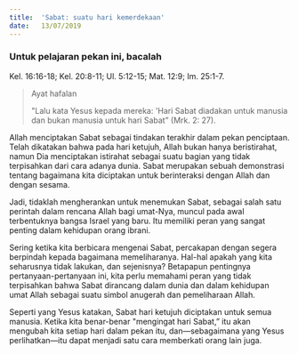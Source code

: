 ```yaml
---
title:  'Sabat: suatu hari kemerdekaan'
date:   13/07/2019
---
```


### Untuk pelajaran pekan ini, bacalah
Kel. 16:16-18; Kel. 20:8-11; Ul. 5:12-15; Mat. 12:9; Im. 25:1-7.

> <p>Ayat hafalan</p>
> "Lalu kata Yesus kepada mereka: 'Hari Sabat diadakan untuk manusia dan bukan manusia untuk hari Sabat” (Mrk. 2: 27).

Allah menciptakan Sabat sebagai tindakan terakhir dalam pekan penciptaan. Telah dikatakan bahwa pada hari ketujuh, Allah bukan hanya beristirahat, namun Dia menciptakan istirahat sebagai suatu bagian yang tidak terpisahkan dari cara adanya dunia. Sabat merupakan sebuah demonstrasi tentang bagaimana kita diciptakan untuk berinteraksi dengan Allah dan dengan sesama.

Jadi, tidaklah mengherankan untuk menemukan Sabat, sebagai salah satu perintah dalam rencana Allah bagi umat-Nya, muncul pada awal terbentuknya bangsa Israel yang baru. Itu memiliki peran yang sangat penting dalam kehidupan orang ibrani.

Sering ketika kita berbicara mengenai Sabat, percakapan dengan segera berpindah kepada bagaimana memeliharanya. Hal-hal apakah yang kita seharusnya tidak lakukan, dan sejenisnya? Betapapun pentingnya pertanyaan-pertanyaan ini, kita perlu memahami peran yang tidak terpisahkan bahwa Sabat dirancang dalam dunia dan dalam kehidupan umat Allah sebagai suatu simbol anugerah dan pemeliharaan Allah. 

Seperti yang Yesus katakan, Sabat hari ketujuh diciptakan untuk semua manusia. Ketika kita benar-benar "mengingat hari Sabat,” itu akan mengubah kita setiap hari dalam pekan itu, dan—sebagaimana yang Yesus perlihatkan—itu dapat menjadi satu cara memberkati orang lain juga.